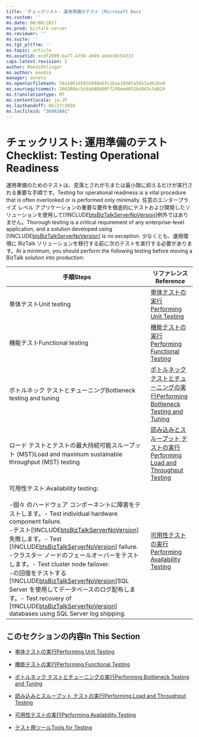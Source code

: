 ```yaml
---
title: 'チェックリスト: 運用準備のテスト |Microsoft Docs'
ms.custom: ''
ms.date: 06/08/2017
ms.prod: biztalk-server
ms.reviewer: ''
ms.suite: ''
ms.tgt_pltfrm: ''
ms.topic: article
ms.assetid: ecdf2609-ba77-4756-a949-ab4e10c54313
caps.latest.revision: 2
author: MandiOhlinger
ms.author: mandia
manager: anneta
ms.openlocfilehash: 58a10610595b990e6fc2bae1838fa5653a4b2be0
ms.sourcegitcommit: 266308ec5c6a9d8d80ff298ee6051b4843c5d626
ms.translationtype: MT
ms.contentlocale: ja-JP
ms.lasthandoff: 06/27/2018
ms.locfileid: "36982601"
---
```

# <a name="checklist-testing-operational-readiness"></a><span data-ttu-id="b7fa8-102">チェックリスト: 運用準備のテスト</span><span class="sxs-lookup"><span data-stu-id="b7fa8-102">Checklist: Testing Operational Readiness</span></span>
<span data-ttu-id="b7fa8-103">運用準備のためのテストは、見落とされがちまたは最小限に抑えるだけが実行される重要な手順です。</span><span class="sxs-lookup"><span data-stu-id="b7fa8-103">Testing for operational readiness is a vital procedure that is often overlooked or is performed only minimally.</span></span> <span data-ttu-id="b7fa8-104">任意のエンタープライズ レベル アプリケーションの重要な要件を徹底的にテストおよび開発したソリューションを使用して[!INCLUDE[btsBizTalkServerNoVersion](../includes/btsbiztalkservernoversion-md.md)]例外ではありません。</span><span class="sxs-lookup"><span data-stu-id="b7fa8-104">Thorough testing is a critical requirement of any enterprise-level application, and a solution developed using [!INCLUDE[btsBizTalkServerNoVersion](../includes/btsbiztalkservernoversion-md.md)] is no exception.</span></span> <span data-ttu-id="b7fa8-105">少なくとも、運用環境に BizTalk ソリューションを移行する前に次のテストを実行する必要があります。</span><span class="sxs-lookup"><span data-stu-id="b7fa8-105">At a minimum, you should perform the following testing before moving a BizTalk solution into production:</span></span>  


|                                                                                                                                                                                         <span data-ttu-id="b7fa8-106">手順</span><span class="sxs-lookup"><span data-stu-id="b7fa8-106">Steps</span></span>                                                                                                                                                                                          |                                                  <span data-ttu-id="b7fa8-107">リファレンス</span><span class="sxs-lookup"><span data-stu-id="b7fa8-107">Reference</span></span>                                                  |
|----------------------------------------------------------------------------------------------------------------------------------------------------------------------------------------------------------------------------------------------------------------------------------------------------------------------------------------------------------------------------------------|-------------------------------------------------------------------------------------------------------------|
|                                                                                                                                                                                      <span data-ttu-id="b7fa8-108">単体テスト</span><span class="sxs-lookup"><span data-stu-id="b7fa8-108">Unit testing</span></span>                                                                                                                                                                                      |                  [<span data-ttu-id="b7fa8-109">単体テストの実行</span><span class="sxs-lookup"><span data-stu-id="b7fa8-109">Performing Unit Testing</span></span>](../technical-guides/performing-unit-testing.md)                  |
|                                                                                                                                                                                   <span data-ttu-id="b7fa8-110">機能テスト</span><span class="sxs-lookup"><span data-stu-id="b7fa8-110">Functional testing</span></span>                                                                                                                                                                                   |            [<span data-ttu-id="b7fa8-111">機能テストの実行</span><span class="sxs-lookup"><span data-stu-id="b7fa8-111">Performing Functional Testing</span></span>](../technical-guides/performing-functional-testing.md)            |
|                                                                                                                                                                             <span data-ttu-id="b7fa8-112">ボトルネック テストとチューニング</span><span class="sxs-lookup"><span data-stu-id="b7fa8-112">Bottleneck testing and tuning</span></span>                                                                                                                                                                              | [<span data-ttu-id="b7fa8-113">ボトルネック テストとチューニングの実行</span><span class="sxs-lookup"><span data-stu-id="b7fa8-113">Performing Bottleneck Testing and Tuning</span></span>](../technical-guides/performing-bottleneck-testing-and-tuning.md) |
|                                                                                                                                                                 <span data-ttu-id="b7fa8-114">ロード テストとテストの最大持続可能スループット (MST)</span><span class="sxs-lookup"><span data-stu-id="b7fa8-114">Load and maximum sustainable throughput (MST) testing</span></span>                                                                                                                                                                  |   [<span data-ttu-id="b7fa8-115">読み込みとスループット テストの実行</span><span class="sxs-lookup"><span data-stu-id="b7fa8-115">Performing Load and Throughput Testing</span></span>](../technical-guides/performing-load-and-throughput-testing.md)   |
| <span data-ttu-id="b7fa8-116">可用性テスト:</span><span class="sxs-lookup"><span data-stu-id="b7fa8-116">Availability testing:</span></span><br /><br /> <span data-ttu-id="b7fa8-117">-個々 のハードウェア コンポーネントに障害をテストします。</span><span class="sxs-lookup"><span data-stu-id="b7fa8-117">-   Test individual hardware component failure.</span></span><br /><span data-ttu-id="b7fa8-118">-テスト[!INCLUDE[btsBizTalkServerNoVersion](../includes/btsbiztalkservernoversion-md.md)]失敗します。</span><span class="sxs-lookup"><span data-stu-id="b7fa8-118">-   Test [!INCLUDE[btsBizTalkServerNoVersion](../includes/btsbiztalkservernoversion-md.md)] failure.</span></span><br /><span data-ttu-id="b7fa8-119">-クラスター ノードのフェールオーバーをテストします。</span><span class="sxs-lookup"><span data-stu-id="b7fa8-119">-   Test cluster node failover.</span></span><br /><span data-ttu-id="b7fa8-120">-の回復をテストする[!INCLUDE[btsBizTalkServerNoVersion](../includes/btsbiztalkservernoversion-md.md)]SQL Server を使用してデータベースのログ配布します。</span><span class="sxs-lookup"><span data-stu-id="b7fa8-120">-   Test recovery of [!INCLUDE[btsBizTalkServerNoVersion](../includes/btsbiztalkservernoversion-md.md)] databases using SQL Server log shipping.</span></span> |          [<span data-ttu-id="b7fa8-121">可用性テストの実行</span><span class="sxs-lookup"><span data-stu-id="b7fa8-121">Performing Availability Testing</span></span>](../technical-guides/performing-availability-testing.md)          |

## <a name="in-this-section"></a><span data-ttu-id="b7fa8-122">このセクションの内容</span><span class="sxs-lookup"><span data-stu-id="b7fa8-122">In This Section</span></span>  

-   [<span data-ttu-id="b7fa8-123">単体テストの実行</span><span class="sxs-lookup"><span data-stu-id="b7fa8-123">Performing Unit Testing</span></span>](../technical-guides/performing-unit-testing.md)  

-   [<span data-ttu-id="b7fa8-124">機能テストの実行</span><span class="sxs-lookup"><span data-stu-id="b7fa8-124">Performing Functional Testing</span></span>](../technical-guides/performing-functional-testing.md)  

-   [<span data-ttu-id="b7fa8-125">ボトルネック テストとチューニングの実行</span><span class="sxs-lookup"><span data-stu-id="b7fa8-125">Performing Bottleneck Testing and Tuning</span></span>](../technical-guides/performing-bottleneck-testing-and-tuning.md)  

-   [<span data-ttu-id="b7fa8-126">読み込みとスループット テストの実行</span><span class="sxs-lookup"><span data-stu-id="b7fa8-126">Performing Load and Throughput Testing</span></span>](../technical-guides/performing-load-and-throughput-testing.md)  

-   [<span data-ttu-id="b7fa8-127">可用性テストの実行</span><span class="sxs-lookup"><span data-stu-id="b7fa8-127">Performing Availability Testing</span></span>](../technical-guides/performing-availability-testing.md)  

-   [<span data-ttu-id="b7fa8-128">テスト用ツール</span><span class="sxs-lookup"><span data-stu-id="b7fa8-128">Tools for Testing</span></span>](~/technical-guides/tools-for-testing.md)